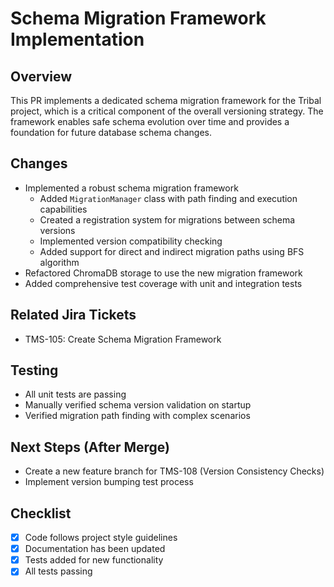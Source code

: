 # Schema Migration Framework Implementation

## Overview
This PR implements a dedicated schema migration framework for the Tribal project, which is a critical component of the overall versioning strategy. The framework enables safe schema evolution over time and provides a foundation for future database schema changes.

## Changes
- Implemented a robust schema migration framework
  - Added `MigrationManager` class with path finding and execution capabilities
  - Created a registration system for migrations between schema versions
  - Implemented version compatibility checking
  - Added support for direct and indirect migration paths using BFS algorithm
- Refactored ChromaDB storage to use the new migration framework
- Added comprehensive test coverage with unit and integration tests

## Related Jira Tickets
- TMS-105: Create Schema Migration Framework

## Testing
- All unit tests are passing
- Manually verified schema version validation on startup
- Verified migration path finding with complex scenarios

## Next Steps (After Merge)
- Create a new feature branch for TMS-108 (Version Consistency Checks)
- Implement version bumping test process

## Checklist
- [x] Code follows project style guidelines
- [x] Documentation has been updated
- [x] Tests added for new functionality
- [x] All tests passing
